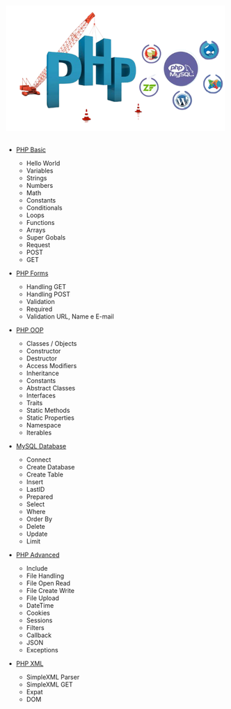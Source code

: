 <div align="center">
    <img src="readme.png" alt="logo">
</div><br>

- [PHP Basic](/01-basic)
  - Hello World
  - Variables
  - Strings
  - Numbers
  - Math
  - Constants
  - Conditionals
  - Loops
  - Functions
  - Arrays
  - Super Gobals
  - Request
  - POST
  - GET

- [PHP Forms](/02-forms)
  - Handling GET
  - Handling POST
  - Validation
  - Required
  - Validation URL, Name e E-mail 

- [PHP OOP](/03-oop)
  - Classes / Objects
  - Constructor
  - Destructor
  - Access Modifiers
  - Inheritance
  - Constants
  - Abstract Classes
  - Interfaces
  - Traits
  - Static Methods
  - Static Properties
  - Namespace
  - Iterables

- [MySQL Database](/04-Database)
  - Connect
  - Create Database
  - Create Table
  - Insert
  - LastID
  - Prepared
  - Select
  - Where
  - Order By
  - Delete
  - Update
  - Limit

- [PHP Advanced](/05-Advanced)
  - Include
  - File Handling
  - File Open Read
  - File Create Write
  - File Upload
  - DateTime
  - Cookies
  - Sessions
  - Filters
  - Callback
  - JSON
  - Exceptions

- [PHP XML](/06-XML)
  - SimpleXML Parser
  - SimpleXML GET
  - Expat
  - DOM
  
  

 

